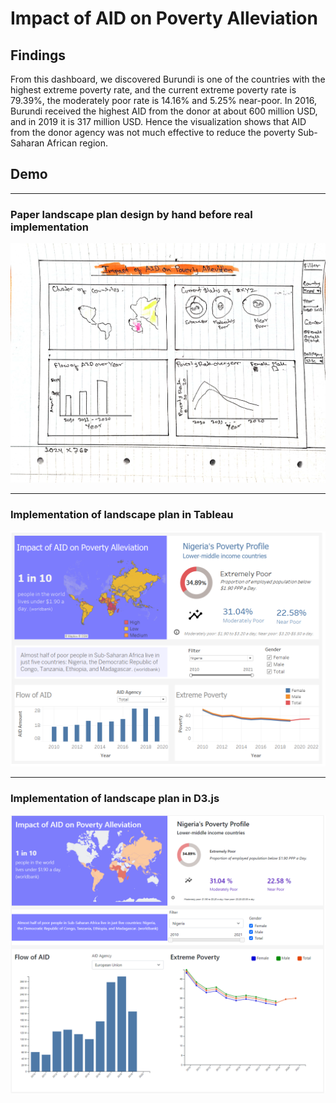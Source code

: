 # Impact of AID on Poverty Alleviation

## Findings
From this dashboard, we discovered Burundi is one of the countries with the highest extreme poverty rate, and the current extreme poverty rate is 79.39%, the moderately poor rate is 14.16% and 5.25% near-poor. In 2016, Burundi received the highest AID from the donor at about 600 million USD, and in 2019 it is 317 million USD. Hence the visualization shows that AID from the donor agency was not much effective to reduce the poverty Sub-Saharan African region.

## Demo
---

### Paper landscape plan design by hand before real implementation
![Paper Landscape][PaperLandscape]

[PaperLandscape]: https://github.com/kiranshahi/Impact-of-AID-on-Poverty-Alleviation/blob/main/img/CS5803_2144420%20-%20Paper%20Landscape.jpg "Paper landscape plan design by hand before real implementation"

---

### Implementation of landscape plan in Tableau
![Implementation of landscape plan in Tableau][tableau]

[tableau]: https://github.com/kiranshahi/Impact-of-AID-on-Poverty-Alleviation/blob/main/img/CS5803_2144420%20-%20Tableau.png "Tableau implementation of landscape plan"

---

### Implementation of landscape plan in D3.js
![Implementation of landscape plan in D3.js][d3]

[d3]: https://github.com/kiranshahi/Impact-of-AID-on-Poverty-Alleviation/blob/main/img/CS5803_2144420%20-%20D3.png "Implementation of landscape plan in D3.js"

